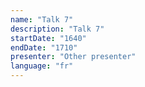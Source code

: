 ```yaml
---
name: "Talk 7"
description: "Talk 7"
startDate: "1640"
endDate: "1710"
presenter: "Other presenter"
language: "fr"
---
```

